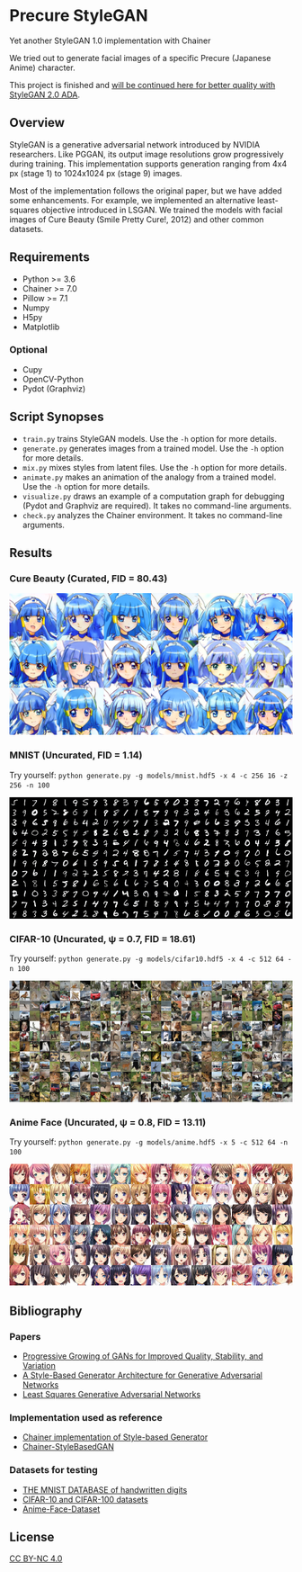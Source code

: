 # Precure StyleGAN

Yet another StyleGAN 1.0 implementation with Chainer

We tried out to generate facial images of a specific Precure (Japanese Anime) character.

This project is finished and [will be continued here for better quality with StyleGAN 2.0 ADA](https://github.com/curegit/precure-stylegan-ada).

## Overview

StyleGAN is a generative adversarial network introduced by NVIDIA researchers.
Like PGGAN, its output image resolutions grow progressively during training.
This implementation supports generation ranging from 4x4 px (stage 1) to 1024x1024 px (stage 9) images.

Most of the implementation follows the original paper, but we have added some enhancements.
For example, we implemented an alternative least-squares objective introduced in LSGAN.
We trained the models with facial images of Cure Beauty (Smile Pretty Cure!, 2012) and other common datasets.

## Requirements

- Python >= 3.6
- Chainer >= 7.0
- Pillow >= 7.1
- Numpy
- H5py
- Matplotlib

### Optional

- Cupy
- OpenCV-Python
- Pydot (Graphviz)

## Script Synopses

- `train.py` trains StyleGAN models.
  Use the `-h` option for more details.
- `generate.py` generates images from a trained model.
  Use the `-h` option for more details.
- `mix.py` mixes styles from latent files.
  Use the `-h` option for more details.
- `animate.py` makes an animation of the analogy from a trained model.
  Use the `-h` option for more details.
- `visualize.py` draws an example of a computation graph for debugging (Pydot and Graphviz are required).
  It takes no command-line arguments.
- `check.py` analyzes the Chainer environment.
  It takes no command-line arguments.

## Results

### Cure Beauty (Curated, FID = 80.43)

![Cure Beauty](examples/beauty.png)

### MNIST (Uncurated, FID = 1.14)

Try yourself: `python generate.py -g models/mnist.hdf5 -x 4 -c 256 16 -z 256 -n 100`

![MNIST](examples/mnist.png)

### CIFAR-10 (Uncurated, ψ = 0.7, FID = 18.61)

Try yourself: `python generate.py -g models/cifar10.hdf5 -x 4 -c 512 64 -n 100`

![CIFAR-10](examples/cifar-10.png)

### Anime Face (Uncurated, ψ = 0.8, FID = 13.11)

Try yourself: `python generate.py -g models/anime.hdf5 -x 5 -c 512 64 -n 100`

![Anime Face](examples/anime.png)

## Bibliography

### Papers

- [Progressive Growing of GANs for Improved Quality, Stability, and Variation](https://arxiv.org/abs/1710.10196)
- [A Style-Based Generator Architecture for Generative Adversarial Networks](https://arxiv.org/abs/1812.04948)
- [Least Squares Generative Adversarial Networks](https://arxiv.org/abs/1611.04076)

### Implementation used as reference

- [Chainer implementation of Style-based Generator](https://github.com/pfnet-research/chainer-stylegan)
- [Chainer-StyleBasedGAN](https://github.com/RUTILEA/Chainer-StyleBasedGAN)

### Datasets for testing

- [THE MNIST DATABASE of handwritten digits](http://yann.lecun.com/exdb/mnist/)
- [CIFAR-10 and CIFAR-100 datasets](https://www.cs.toronto.edu/~kriz/cifar.html)
- [Anime-Face-Dataset](https://github.com/Mckinsey666/Anime-Face-Dataset)

## License

[CC BY-NC 4.0](LICENSE)
